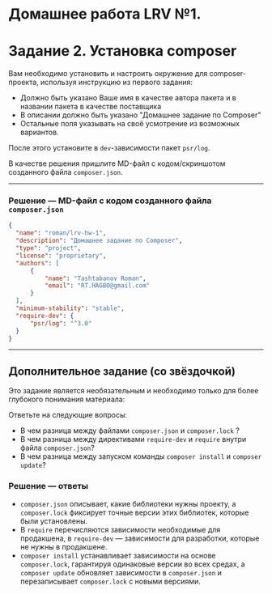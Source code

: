 # Домашнее работа LRV №1.

# Задание 2. Установка composer

Вам необходимо установить и настроить окружение для composer-проекта, используя инструкцию из первого задания:

- Должно быть указано Ваше имя в качестве автора пакета и в названии пакета в качестве поставщика
- В описании должно быть указано "Домашнее задание по Composer"
- Остальные поля указывать на своё усмотрение из возможных вариантов.

После этого установите в `dev`-зависимости пакет `psr/log`.

В качестве решения пришлите MD-файл с кодом/скриншотом созданного файла `composer.json`.

---

### Решение — MD-файл с кодом созданного файла `composer.json`
  
```json
{
  "name": "roman/lrv-hw-1",
  "description": "Домашнее задание по Composer",
  "type": "project",
  "license": "proprietary",
  "authors": [
      {
          "name": "Tashtabanov Roman",
          "email": "RT.HAGBO@gmail.com"
      }
  ],
  "minimum-stability": "stable",
  "require-dev": {
      "psr/log": "^3.0"
  }
}
```

---

## Дополнительное задание (со звёздочкой)

Это задание является необязательным и необходимо только для более глубокого понимания материала:

Ответьте на следующие вопросы:

- В чем разница между файлами `composer.json` и `composer.lock` ?
- В чем разница между директивами `require-dev` и `require` внутри файла `composer.json`?
- В чем разница между запуском команды `composer install` и `composer update`?

### Решение — ответы

- `composer.json` описывает, какие библиотеки нужны проекту, а `composer.lock` фиксирует точные версии этих библиотек, которые были установлены.
- В `require` перечисляются зависимости необходимые для продакшена, в `require-dev` — зависимости для разработки, которые не нужны в продакшене.
- `composer install` устанавливает зависимости на основе `composer.lock`, гарантируя одинаковые версии во всех средах, а `composer update` обновляет зависимости в `composer.json` и перезаписывает `composer.lock` с новыми версиями.
